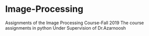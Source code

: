 # Image-Processing
Assignments of the Image Processing Course-Fall 2019
The course assignments in python Under Supervision of Dr.Azarnoosh
